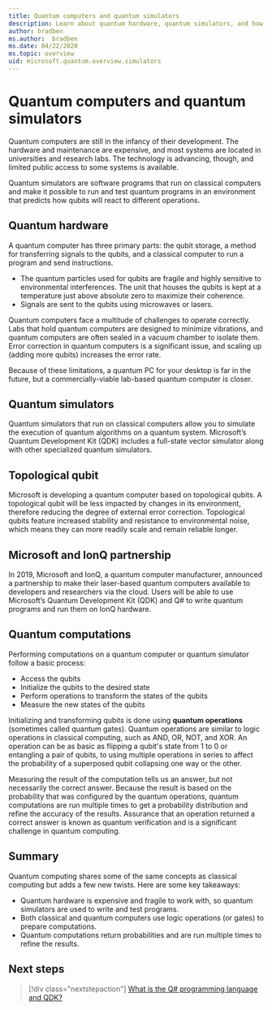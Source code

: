 ```yaml
---
title: Quantum computers and quantum simulators
description: Learn about quantum hardware, quantum simulators, and how quantum operations work.
author: bradben
ms.author:  bradben
ms.date: 04/22/2020
ms.topic: overview
uid: microsoft.quantum.overview.simulators
---
```


# Quantum computers and quantum simulators

Quantum computers are still in the infancy of their development. The hardware and maintenance are expensive, and most systems are located in universities and research labs. The technology is advancing, though, and limited public access to some systems is available.

Quantum simulators are software programs that run on classical computers and make it possible to run and test quantum programs in an environment that predicts how qubits will react to different operations.

## Quantum hardware

A quantum computer has three primary parts: the qubit storage, a method for transferring signals to the qubits, and a classical computer to run a program and send instructions.

- The quantum particles used for qubits are fragile and highly sensitive to environmental interferences. The unit that houses the qubits is kept at a temperature just above absolute zero to maximize their coherence.  
- Signals are sent to the qubits using microwaves or lasers.

Quantum computers face a multitude of challenges to operate correctly.  Labs that hold quantum computers are designed to minimize vibrations, and quantum computers are often sealed in a vacuum chamber to isolate them.  Error correction in quantum computers is a significant issue, and scaling up (adding more qubits) increases the error rate.

Because of these limitations, a quantum PC for your desktop is far in the future, but a commercially-viable lab-based quantum computer is closer.

## Quantum simulators

Quantum simulators that run on classical computers allow you to simulate the execution of quantum algorithms on a quantum system.  Microsoft’s Quantum Development Kit (QDK) includes a full-state vector simulator along with other specialized quantum simulators.

## Topological qubit

Microsoft is developing a quantum computer based on topological qubits. A topological qubit will be less impacted by changes in its environment, therefore reducing the degree of external error correction. Topological qubits feature increased stability and resistance to environmental noise, which means they can more readily scale and remain reliable longer.

## Microsoft and IonQ partnership

In 2019, Microsoft and IonQ, a quantum computer manufacturer, announced a partnership to make their laser-based quantum computers available to developers and researchers via the cloud. Users will be able to use Microsoft’s Quantum Development Kit (QDK) and Q# to write quantum programs and run them on IonQ hardware.

## Quantum computations

Performing computations on a quantum computer or quantum simulator follow a basic process:

- Access the qubits
- Initialize the qubits to the desired state
- Perform operations to transform the states of the qubits
- Measure the new states of the qubits

Initializing and transforming qubits is done using **quantum operations** (sometimes called quantum gates). Quantum operations are similar to logic operations in classical computing, such as AND, OR, NOT, and XOR. An operation can be as basic as flipping a qubit's state from 1 to 0 or entangling a pair of qubits, to using multiple operations in series to affect the probability of a superposed qubit collapsing one way or the other.

Measuring the result of the computation tells us an answer, but not necessarily the correct answer. Because the result is based on the probability that was configured by the quantum operations, quantum computations are run multiple times to get a probability distribution and refine the accuracy of the results.  Assurance that an operation returned a correct answer is known as quantum verification and is a significant challenge in quantum computing.

## Summary

Quantum computing shares some of the same concepts as classical computing but adds a few new twists. Here are some key takeaways:

- Quantum hardware is expensive and fragile to work with, so quantum simulators are used to write and test programs.
- Both classical and quantum computers use logic operations (or gates) to prepare computations.
- Quantum computations return probabilities and are run multiple times to refine the results.

## Next steps

> [!div class="nextstepaction"]
> [What is the Q# programming language and QDK?](index.md)